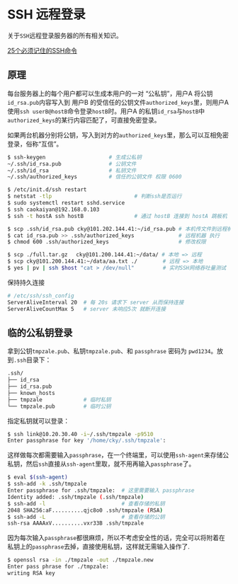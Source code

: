 # SSH 远程登录

关于`SSH`远程登录服务器的所有相关知识。

[25个必须记住的SSH命令](http://blog.urfix.com/25-ssh-commands-tricks/)

## 原理

每台服务器上的每个用户都可以生成本用户的一对 “公私钥”，用户A 将公钥`id_rsa.pub`内容写入到 用户B 的受信任的公钥文件`authorized_keys`里，则用户A使用`ssh userB@hostB`命令登录`hostB`时。用户A 的私钥`id_rsa`与`hostB`中`authorized_keys`的某行内容匹配了，可直接免密登录。

如果两台机器分别将公钥，写入到对方的`authorized_keys`里，那么可以互相免密登录，俗称“互信”。

```bash
$ ssh-keygen                    # 生成公私钥
~/.ssh/id_rsa.pub               # 公钥文件
~/.ssh/id_rsa                   # 私钥文件
~/.ssh/authorized_keys          # 信任的公钥文件 权限 0600
```

```bash
$ /etc/init.d/ssh restart
$ netstat -tlp                          # 判断ssh是否运行
$ sudo systemctl restart sshd.service
$ ssh caokaiyan@192.168.0.103
$ ssh -t hostA ssh hostB                # 通过 hostB 连接到 hostA 跳板机 
```

```bash
$ scp .ssh/id_rsa.pub cky@101.202.144.41:~/id_rsa.pub # 本机传文件到远程机器
$ cat id_rsa.pub >> .ssh/authorized_keys              # 远程机器 执行
$ chmod 600 .ssh/authorized_keys                      # 修改权限
```

```bash
$ scp ./full.tar.gz 　cky@101.200.144.41:~/data/ # 本地 => 远程
$ scp cky@101.200.144.41:~/data/aa.txt ./        # 远程 => 本地
$ yes | pv | ssh $host "cat > /dev/null"         # 实时SSH网络吞吐量测试
```

保持持久连接

```bash
# /etc/ssh/ssh_config
ServerAliveInterval 20  # 每 20s 请求下 server 从而保持连接
ServerAliveCountMax 5   # server 未响应5次 就断开连接
```


## 临的公私钥登录

拿到公钥`tmpzale.pub`、私钥`tmpzale.pub`、和 `passphrase` 密码为 `pwd1234`。放到`.ssh`目录下：

```bash
.ssh/
├── id_rsa
├── id_rsa.pub
├── known_hosts
├── tmpzale             # 临时私钥
└── tmpzale.pub         # 临时公钥
```

指定私钥就可以登录：

```bash
$ ssh link@10.20.30.40 -i~/.ssh/tmpzale -p9510
Enter passphrase for key '/home/cky/.ssh/tmpzale': 
```

这样做每次都需要输入`passphrase`，在一个终端里，可以使用`ssh-agent`来存储公私钥，然后`ssh`直接从`ssh-agent`里取，就不用再输入`passphrase`了。

```bash
$ eval $(ssh-agent)
$ ssh-add -k .ssh/tmpzale
Enter passphrase for .ssh/tmpzale:  # 这里需要输入 passphrase
Identity added: .ssh/tmpzale (.ssh/tmpzale)
$ ssh-add -l                        # 查看存储的私钥
2048 SHA256:aF..........qjc8o0 .ssh/tmpzale (RSA)
$ ssh-add -L                        # 查看存储的公钥
ssh-rsa AAAAxV..........vxr33B .ssh/tmpzale
```

因为每次输入`passphrase`都很麻烦，所以不考虑安全性的话，完全可以将附着在私钥上的`passphrase`去掉，直接使用私钥，这样就无需输入操作了.

```bash
$ openssl rsa -in ./tmpzale -out ./tmpzale.new
Enter pass phrase for ./tmpzale:
writing RSA key
```
